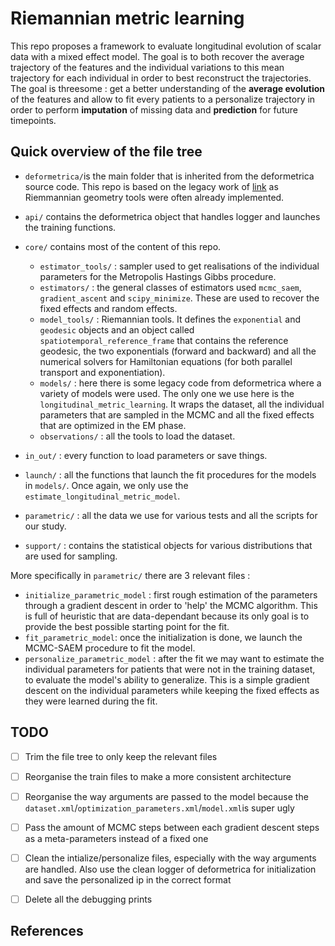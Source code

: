# Riemannian metric learning

This repo proposes a framework to evaluate longitudinal evolution of scalar data with a mixed effect model. 
The goal is to both recover the average trajectory of the features and the individual variations to this 
mean trajectory for each individual in order to best reconstruct the trajectories. The goal is threesome : get a better
understanding of the **average evolution** of the features and allow to fit every patients to a personalize trajectory in order 
to perform **imputation** of missing data and **prediction** for future timepoints.


## Quick overview of the file tree

- `deformetrica/`is the main folder that is inherited from the deformetrica source code. This repo is based 
on the legacy work of [link]() as Riemmannian geometry tools were often already implemented.

- `api/` contains the deformetrica object that handles logger and launches the training functions.

- `core/` contains most of the content of this repo.
  - `estimator_tools/` :  sampler used to get realisations of the individual parameters for the Metropolis
    Hastings Gibbs procedure.
  - `estimators/` : the general classes of estimators used `mcmc_saem`, `gradient_ascent` and
  `scipy_minimize`. These are used to recover the fixed effects and random effects.
  - `model_tools/` : Riemannian tools. It defines the `exponential` and `geodesic` objects and an object called
  `spatiotemporal_reference_frame` that contains the reference geodesic, the two exponentials (forward and backward) and all 
    the numerical solvers for Hamiltonian equations (for both parallel transport and exponentiation).
  - `models/` : here there is some legacy code from deformetrica where a variety of models were used. The only one we use here 
  is the `longitudinal_metric_learning`. It wraps the dataset, all the individual parameters that are sampled in the MCMC and 
    all the fixed effects that are optimized in the EM phase.
  - `observations/` : all the tools to load the dataset.
 - `in_out/` : every function to load parameters or save things.
 - `launch/` : all the functions that launch the fit procedures for the models in `models/`. Once again, we only use the
`estimate_longitudinal_metric_model`.
- `parametric/` : all the data we use for various tests and all the scripts for our study.
- `support/` : contains the statistical objects for various distributions that are used for sampling.

More specifically in `parametric/` there are 3 relevant files :
- `initialize_parametric_model` : first rough estimation of the parameters through a gradient descent
  in order to 'help' the MCMC algorithm. This is full of heuristic that are data-dependant because its only goal is to provide 
  the best possible starting point for the fit.
- `fit_parametric_model`: once the initialization is done, we launch the MCMC-SAEM procedure to fit the model.
- `personalize_parametric_model` : after the fit we may want to estimate the individual parameters for patients that were not in 
the training dataset, to evaluate the model's ability to generalize. This is a simple gradient descent on the individual parameters
  while keeping the fixed effects as they were learned during the fit.
  
## TODO

- [ ] Trim the file tree to only keep the relevant files
- [ ] Reorganise the train files to make a more consistent architecture
- [ ] Reorganise the way arguments are passed to the model because the `dataset.xml`/`optimization_parameters.xml`/`model.xml`is
super ugly
- [ ] Pass the amount of MCMC steps between each gradient descent steps as a meta-parameters instead of a fixed one
- [ ] Clean the intialize/personalize files, especially with the way arguments are handled. Also use the clean logger of deformetrica
for initialization and save the personalized ip in the correct format
- [ ] Delete all the debugging prints


## References

